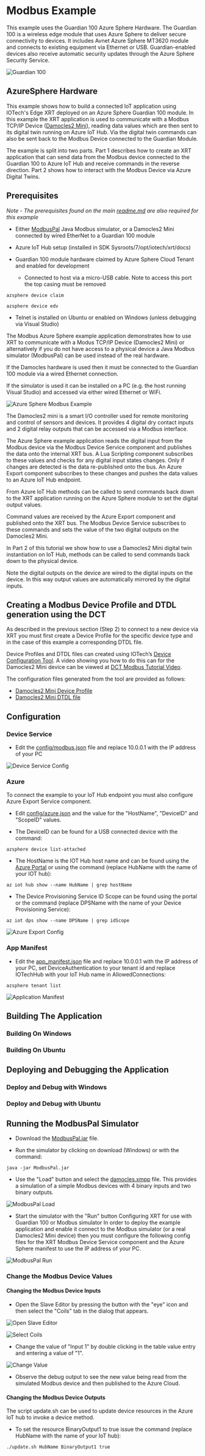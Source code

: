 # Modbus Example

This example uses the Guardian 100 Azure Sphere Hardware.
The Guardian 100 is a wireless edge module that uses
Azure Sphere to deliver secure connectivity to devices.
It includes Avnet Azure Sphere MT3620 module and connects
to existing equipment via Ethernet or USB. Guardian-enabled
devices also receive automatic security updates through the
Azure Sphere Security Service.

![Guardian 100](images/Guardian100.png)
## AzureSphere Hardware

This example shows how to build a connected IoT application
using IOTech's Edge XRT deployed on an Azure Sphere Guardian
100 module. In this example the XRT application is used to
communicate with a Modbus TCP/IP Device ([Damocles2 Mini](https://www.hw-group.com/device/damocles2-mini)),
reading data values which are then sent to its digital twin
running on Azure IoT Hub. Via the digital twin commands can
also be sent back to the Modbus Device connected to the
Guardian Module.

The example is split into two parts. Part 1 describes how to
create an XRT application that can send data from the Modbus
device connected to the Guardian 100 to Azure IoT Hub and
receive commands in the reverse direction. Part 2 shows how
to interact with the Modbus Device via Azure Digital Twins.

## Prerequisites

*Note - The prerequisites found on the main
[readme.md](readme.md) are also required for this example* 

* Either [ModbusPal](https://iotech.jfrog.io/artifactory/public/ModbusPal.jar)
  Java Modbus simulator, or a Damocles2 Mini connected by
  wired EtherNet to a Guardian 100 module
* Azure IoT Hub setup (installed in SDK Sysroots/7/opt/iotech/xrt/docs)
* Guardian 100 module hardware claimed by Azure Sphere
  Cloud Tenant and enabled for development

    - Connected to host via a micro-USB cable. Note to access this port the top casing must be removed

`azsphere device claim`

`azsphere device edv`

* Telnet is installed on Ubuntu or enabled on Windows
  (unless debugging via Visual Studio)

The Modbus Azure Sphere example application demonstrates how
to use XRT to communicate with a Modus TCP/IP Device
(Damocles2 Mini) or alternatively if you do not have access
to a physical device a Java Modbus simulator (ModbusPal) can
be used instead of the real hardware.

If the Damocles hardware is used then it must be connected to
the Guardian 100 module via a wired Ethernet connection.

If the simulator is used it can be installed on a PC (e.g. the
host running Visual Studio) and accessed via either wired
Ethernet or WiFi.

![Azure Sphere Modbus Example](images/AzureSphereModbusExample.jpg)

The Damocles2 mini is a smart I/O controller used for remote
monitoring and control of sensors and devices. It provides 4
digital dry contact inputs and 2 digital relay outputs that
can be accessed via a Modbus interface.

The Azure Sphere example application reads the digital input
from the Modbus device via the Modbus Device Service component
and publishes the data onto the internal XRT bus. A Lua
Scripting component subscribes to these values and checks for
any digital input states changes. Only if changes are detected
is the data re-published onto the bus. An Azure Export component
subscribes to these changes and pushes the data values to an
Azure IoT Hub endpoint.

From Azure IoT Hub methods can be called to send commands
back down to the XRT application running on the Azure Sphere
module to set the digital output values.

Command values are received by the Azure Export component and
published onto the XRT bus. The Modbus Device Service subscribes
to these commands and sets the value of the two digital outputs
on the Damocles2 Mini.

In Part 2 of this tutorial we show how to use a Damocles2 Mini
digital twin instantiation on IoT Hub, methods can be called to
send commands back down to the physical device.

Note the digital outputs on the device are wired to the digital
inputs on the device. In this way output values are automatically
mirrored by the digital inputs.

## Creating a Modbus Device Profile and DTDL generation using the DCT

As described in the previous section (Step 2) to connect to a new
device via XRT you must first create a Device Profile for the
specific device type and in the case of this example a
corresponding DTDL file.

Device Profiles and DTDL files can created using IOTech’s
[Device Configuration Tool](https://dct.iotechsys.com/). A video
showing you how to do this can for the Damocles2 Mini device
can be viewed at [DCT Modbus Tutorial Video](https://www.youtube.com/watch?v=sj1hC7S4uE4).

The configuration files generated from the tool are provided
as follows:
*	[Damocles2 Mini Device Profile](Damocles2-Mini.json)
*	[Damocles2 Mini DTDL file](Damocles2-Mini.dtdl)

## Configuration

### Device Service

* Edit the [config/modbus.json](config/modbus.json) file and 
  replace 10.0.0.1 with the IP address of your PC

![Device Service Config](images/DeviceServiceConfig.svg)  

### Azure

To connect the example to your IoT Hub endpoint you must also
configure Azure Export Service component.

* Edit [config/azure.json](config/azure.json) and the value
  for the "HostName", "DeviceID" and "ScopeID" values.

* The DeviceID can be found for a USB connected device with
  the command:

`azsphere device list-attached`

* The HostName is the IOT Hub host name and can be found using
  the [Azure Portal](https://portal.azure.com/) or using the
  command (replace HubName with the name of your IOT hub):

`az iot hub show --name HubName | grep hostName`

* The Device Provisioning Service ID Scope can be found using
  the portal or the command (replace DPSName with the name of
  your Device Provisioning Service):

`az iot dps show --name DPSName | grep idScope`

![Azure Export Config](images/AzureExportConfig.svg)

### App Manifest 

* Edit the [app_manifest.json](app_manifest.json) file and
  replace 10.0.0.1 with the IP address of your PC, set
  DeviceAuthentication to your tenant id and replace
  IOTechHub with your IoT Hub name in AllowedConnections:

`azsphere tenant list`

![Application Manifest](images/AppManifest.svg)

## Building The Application

### Building On Windows 
### Building On Ubuntu

## Deploying and Debugging the Application

### Deploy and Debug with Windows
### Deploy and Debug with Ubuntu 

## Running the ModbusPal Simulator

* Download the [ModbusPal.jar](https://iotech.jfrog.io/artifactory/public/ModbusPal.jar) file.

* Run the simulator by clicking on download (Windows) or
  with the command:

`java -jar ModbusPal.jar`

* Use the "Load" button and select the [damocles.xmpp](damocles.xmpp)
  file. This provides a simulation of a simple Modbus
  devices with 4 binary inputs and two binary outputs.

![ModbusPal Load](images/ModbusPalLoad.svg)

* Start the simulator with the "Run" button
Configuring XRT for use with Guardian 100 or Modbus simulator
In order to deploy the example application and enable it
connect to the Modbus simulator (or a real Damocles2 Mini device) 
then you must configure the following config files for the
XRT Modbus Device Service component and the Azure Sphere manifest
to use the IP address of your PC.

![ModbusPal Run](images/ModbusPalRun.svg)

### Change the Modbus Device Values

#### Changing the Modbus Device Inputs

* Open the Slave Editor by pressing the button with the "eye" icon and
  then select the "Coils" tab in the dialog that appears.

![Open Slave Editor](images/ModbusPalEye.svg)

![Select Coils](images/ModbusPalCoils.svg)

* Change the value of "Input 1" by double clicking in the table value
  entry and entering a value of "1".

![Change Value](images/ModbusPalChangeValue.svg)

* Observe the debug output to see the new value being read from the
  simulated Modbus device and then published to the Azure Cloud.

#### Changing the Modbus Device Outputs

The script update.sh can be used to update device resources in the Azure
IoT hub to invoke a device method.

* To set the resource BinaryOutput1 to true issue the command (replace
  HubName with the name of your IoT hub):

`./update.sh HubName BinaryOutput1 true`

